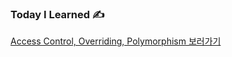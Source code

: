 ### Today I Learned ✍️

[Access Control, Overriding, Polymorphism 보러가기](https://silicon-echinodon-49c.notion.site/Access-Control-Overriding-Polymorphism-215a564bc23980869065ff845e04effc?pvs=73)